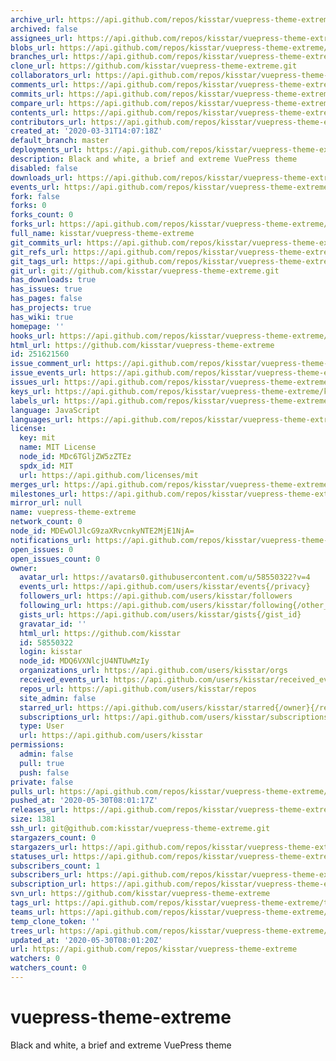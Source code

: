 ```yaml
---
archive_url: https://api.github.com/repos/kisstar/vuepress-theme-extreme/{archive_format}{/ref}
archived: false
assignees_url: https://api.github.com/repos/kisstar/vuepress-theme-extreme/assignees{/user}
blobs_url: https://api.github.com/repos/kisstar/vuepress-theme-extreme/git/blobs{/sha}
branches_url: https://api.github.com/repos/kisstar/vuepress-theme-extreme/branches{/branch}
clone_url: https://github.com/kisstar/vuepress-theme-extreme.git
collaborators_url: https://api.github.com/repos/kisstar/vuepress-theme-extreme/collaborators{/collaborator}
comments_url: https://api.github.com/repos/kisstar/vuepress-theme-extreme/comments{/number}
commits_url: https://api.github.com/repos/kisstar/vuepress-theme-extreme/commits{/sha}
compare_url: https://api.github.com/repos/kisstar/vuepress-theme-extreme/compare/{base}...{head}
contents_url: https://api.github.com/repos/kisstar/vuepress-theme-extreme/contents/{+path}
contributors_url: https://api.github.com/repos/kisstar/vuepress-theme-extreme/contributors
created_at: '2020-03-31T14:07:18Z'
default_branch: master
deployments_url: https://api.github.com/repos/kisstar/vuepress-theme-extreme/deployments
description: Black and white, a brief and extreme VuePress theme
disabled: false
downloads_url: https://api.github.com/repos/kisstar/vuepress-theme-extreme/downloads
events_url: https://api.github.com/repos/kisstar/vuepress-theme-extreme/events
fork: false
forks: 0
forks_count: 0
forks_url: https://api.github.com/repos/kisstar/vuepress-theme-extreme/forks
full_name: kisstar/vuepress-theme-extreme
git_commits_url: https://api.github.com/repos/kisstar/vuepress-theme-extreme/git/commits{/sha}
git_refs_url: https://api.github.com/repos/kisstar/vuepress-theme-extreme/git/refs{/sha}
git_tags_url: https://api.github.com/repos/kisstar/vuepress-theme-extreme/git/tags{/sha}
git_url: git://github.com/kisstar/vuepress-theme-extreme.git
has_downloads: true
has_issues: true
has_pages: false
has_projects: true
has_wiki: true
homepage: ''
hooks_url: https://api.github.com/repos/kisstar/vuepress-theme-extreme/hooks
html_url: https://github.com/kisstar/vuepress-theme-extreme
id: 251621560
issue_comment_url: https://api.github.com/repos/kisstar/vuepress-theme-extreme/issues/comments{/number}
issue_events_url: https://api.github.com/repos/kisstar/vuepress-theme-extreme/issues/events{/number}
issues_url: https://api.github.com/repos/kisstar/vuepress-theme-extreme/issues{/number}
keys_url: https://api.github.com/repos/kisstar/vuepress-theme-extreme/keys{/key_id}
labels_url: https://api.github.com/repos/kisstar/vuepress-theme-extreme/labels{/name}
language: JavaScript
languages_url: https://api.github.com/repos/kisstar/vuepress-theme-extreme/languages
license:
  key: mit
  name: MIT License
  node_id: MDc6TGljZW5zZTEz
  spdx_id: MIT
  url: https://api.github.com/licenses/mit
merges_url: https://api.github.com/repos/kisstar/vuepress-theme-extreme/merges
milestones_url: https://api.github.com/repos/kisstar/vuepress-theme-extreme/milestones{/number}
mirror_url: null
name: vuepress-theme-extreme
network_count: 0
node_id: MDEwOlJlcG9zaXRvcnkyNTE2MjE1NjA=
notifications_url: https://api.github.com/repos/kisstar/vuepress-theme-extreme/notifications{?since,all,participating}
open_issues: 0
open_issues_count: 0
owner:
  avatar_url: https://avatars0.githubusercontent.com/u/58550322?v=4
  events_url: https://api.github.com/users/kisstar/events{/privacy}
  followers_url: https://api.github.com/users/kisstar/followers
  following_url: https://api.github.com/users/kisstar/following{/other_user}
  gists_url: https://api.github.com/users/kisstar/gists{/gist_id}
  gravatar_id: ''
  html_url: https://github.com/kisstar
  id: 58550322
  login: kisstar
  node_id: MDQ6VXNlcjU4NTUwMzIy
  organizations_url: https://api.github.com/users/kisstar/orgs
  received_events_url: https://api.github.com/users/kisstar/received_events
  repos_url: https://api.github.com/users/kisstar/repos
  site_admin: false
  starred_url: https://api.github.com/users/kisstar/starred{/owner}{/repo}
  subscriptions_url: https://api.github.com/users/kisstar/subscriptions
  type: User
  url: https://api.github.com/users/kisstar
permissions:
  admin: false
  pull: true
  push: false
private: false
pulls_url: https://api.github.com/repos/kisstar/vuepress-theme-extreme/pulls{/number}
pushed_at: '2020-05-30T08:01:17Z'
releases_url: https://api.github.com/repos/kisstar/vuepress-theme-extreme/releases{/id}
size: 1381
ssh_url: git@github.com:kisstar/vuepress-theme-extreme.git
stargazers_count: 0
stargazers_url: https://api.github.com/repos/kisstar/vuepress-theme-extreme/stargazers
statuses_url: https://api.github.com/repos/kisstar/vuepress-theme-extreme/statuses/{sha}
subscribers_count: 1
subscribers_url: https://api.github.com/repos/kisstar/vuepress-theme-extreme/subscribers
subscription_url: https://api.github.com/repos/kisstar/vuepress-theme-extreme/subscription
svn_url: https://github.com/kisstar/vuepress-theme-extreme
tags_url: https://api.github.com/repos/kisstar/vuepress-theme-extreme/tags
teams_url: https://api.github.com/repos/kisstar/vuepress-theme-extreme/teams
temp_clone_token: ''
trees_url: https://api.github.com/repos/kisstar/vuepress-theme-extreme/git/trees{/sha}
updated_at: '2020-05-30T08:01:20Z'
url: https://api.github.com/repos/kisstar/vuepress-theme-extreme
watchers: 0
watchers_count: 0
---
```


# vuepress-theme-extreme

Black and white, a brief and extreme VuePress theme
